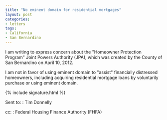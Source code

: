 ```yaml
---
title: "No eminent domain for residential mortgages"
layout: post
categories:
- letters
tags:
- California
- San Bernardino
---
```


I am writing to express concern about the "Homeowner Protection Program" Joint Powers Authority (JPA), which was created by the County of San Bernardino on April 10, 2012.

I am not in favor of using eminent domain to "assist" financially distressed homeowners, including acquiring residential mortgage loans by voluntarily purchase or using eminent domain.

{% include signature.html %}

Sent to:
: Tim Donnelly

cc:
: Federal Housing Finance Authority (FHFA)
